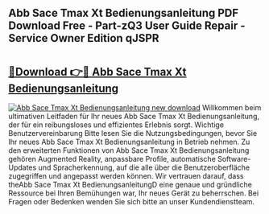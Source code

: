 ## Abb Sace Tmax Xt Bedienungsanleitung PDF Download Free - Part-zQ3 User Guide Repair - Service Owner Edition qJSPR

# <h2><a href="http://df2wus.blite.top/?on=Abb+Sace+Tmax+Xt+Bedienungsanleitung">🔗Download 👉🔴 Abb Sace Tmax Xt Bedienungsanleitung</a></h2>

[![Abb Sace Tmax Xt Bedienungsanleitung new download](https://i.imgur.com/lujVjoI.png)](http://df2wus.blite.top/?on=Abb+Sace+Tmax+Xt+Bedienungsanleitung)
Willkommen beim ultimativen Leitfaden für Ihr neues Abb Sace Tmax Xt Bedienungsanleitung, der für ein reibungsloses und effizientes Erlebnis sorgt. Wichtige Benutzervereinbarung Bitte lesen Sie die Nutzungsbedingungen, bevor Sie Ihr neues Abb Sace Tmax Xt Bedienungsanleitung in Betrieb nehmen. Zu den erweiterten Funktionen von Abb Sace Tmax Xt Bedienungsanleitung gehören Augmented Reality, anpassbare Profile, automatische Software-Updates und Spracherkennung, auf die alle über die Benutzeroberfläche zugegriffen und angepasst werden können. Wir vertrauen darauf, dass theAbb Sace Tmax Xt BedienungsanleitungD eine genaue und gründliche Ressource bei Ihren Bemühungen war, Ihr neues Gerät zu beherrschen. Bei Fragen oder Bedenken wenden Sie sich bitte an unser Kundendienstteam.
